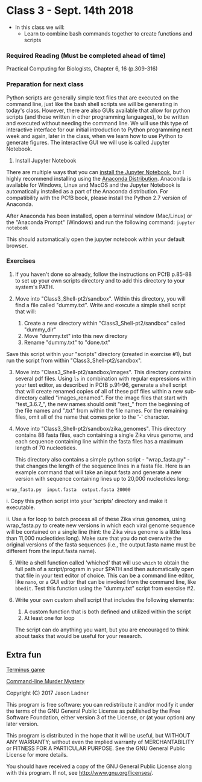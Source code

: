 # Class 3 - Sept. 14th 2018
- In this class we will:
    - Learn to combine bash commands together to create functions and scripts

### Required Reading (**Must be completed ahead of time**)
Practical Computing for Biologists, Chapter 6, 16 (p.309-316)

### Preparation for next class

Python scripts are generally simple text files that are executed on the command line, just like the bash shell scripts we will be generating in today's class. However, there are also GUIs available that allow for python scripts (and those written in other programming languages), to be written and executed without needing the command line. We will use this type of interactive interface for our initial introduction to Python programming next week and again, later in the class, when we learn how to use Python to generate figures. The interactive GUI we will use is called Jupyter Notebook. 

1. Install Jupyter Notebook

There are multiple ways that you can [install the Jupyter Notebook](http://jupyter.org/install), but I highly recommend installing using the [Anaconda Distribution](https://www.anaconda.com/download/). Anaconda is available for Windows, Linux and MacOS and the Jupyter Notebook is automatically installed as a part of the Anaconda distribution. For compatibility with the PCfB book, please install the Python 2.7 version of Anaconda. 

After Anaconda has been installed, open a terminal window (Mac/Linux) or the "Anaconda Prompt" (Windows) and run the following command: ```jupyter notebook```

This should automatically open the jupyter notebook within your default browser. 

### Exercises

1. If you haven't done so already, follow the instructions on PCfB p.85-88 to set up your own scripts directory and to add this directory to your system's PATH.

2. Move into "Class3\_Shell-pt2/sandbox". Within this directory, you will find a file called "dummy.txt". Write and execute a simple shell script that will:
    1. Create a new directory within "Class3\_Shell-pt2/sandbox" called "dummy_dir"
    2. Move "dummy.txt" into this new directory
    3. Rename "dummy.txt" to "done.txt"

Save this script within your "scripts" directory (created in exercise #1), but run the script from within "Class3\_Shell-pt2/sandbox".

3. Move into "Class3\_Shell-pt2/sandbox/images". This directory contains several pdf files. Using ```ls``` in combination with regular expressions within your text editor, as described in PCfB p.91-96, generate a shell script that will create renamed copies of all of these pdf files within a new sub-directory called "images\_renamed". For the image files that start with "test\_3.6.7\_", the new names should omit "test\_" from the beginning of the file names and ".txt" from within the file names. For the remaining files, omit all of the name that comes prior to the '-' character.

4. Move into "Class3\_Shell-pt2/sandbox/zika\_genomes". This directory contains 88 fasta files, each containing a single Zika virus genome, and each sequence containing line within the fasta files has a maximum length of 70 nucleotides. 

    This directory also contains a simple python script - "wrap_fasta.py" - that changes the length of the sequence lines in a fasta file. Here is an example command that will take an input fasta and generate a new version with sequence containing lines up to 20,000 nucleotides long:

```wrap_fasta.py  input.fasta  output.fasta 20000```

i. Copy this python script into your 'scripts' directory and make it executable.  

ii. Use a for loop to batch process all of these Zika virus genomes, using wrap_fasta.py to create new versions in which each viral genome sequence will be contained on a single line (hint: the Zika virus genome is a little less than 11,000 nucleotides long). Make sure that you do not overwrite the original versions of the fasta sequences (i.e., the output.fasta name must be different from the input.fasta name). 

5. Write a shell function called 'whiched' that will use ```which``` to obtain the full path of a script/program in your $PATH and then automatically open that file in your text editor of choice. This can be a command line editor, like ```nano```, or a GUI editor that can be invoked from the command line, like ```bbedit```. Test this function using the "dummy.txt" script from exercise #2. 

6. Write your own custom shell script that includes the following elements:
    1. A custom function that is both defined and utilized within the script
    2. At least one for loop
    
    The script can do anything you want, but you are encouraged to think about tasks that would be useful for your research. 


## Extra fun

[Terminus game](http://web.mit.edu/mprat/Public/web/Terminus/Web/main.html)

[Command-line Murder Mystery](https://github.com/veltman/clmystery/)

Copyright (C) 2017  Jason Ladner

This program is free software: you can redistribute it and/or modify
it under the terms of the GNU General Public License as published by
the Free Software Foundation, either version 3 of the License, or
(at your option) any later version.

This program is distributed in the hope that it will be useful,
but WITHOUT ANY WARRANTY; without even the implied warranty of
MERCHANTABILITY or FITNESS FOR A PARTICULAR PURPOSE.  See the
GNU General Public License for more details.

You should have received a copy of the GNU General Public License
along with this program.  If not, see <http://www.gnu.org/licenses/>.



